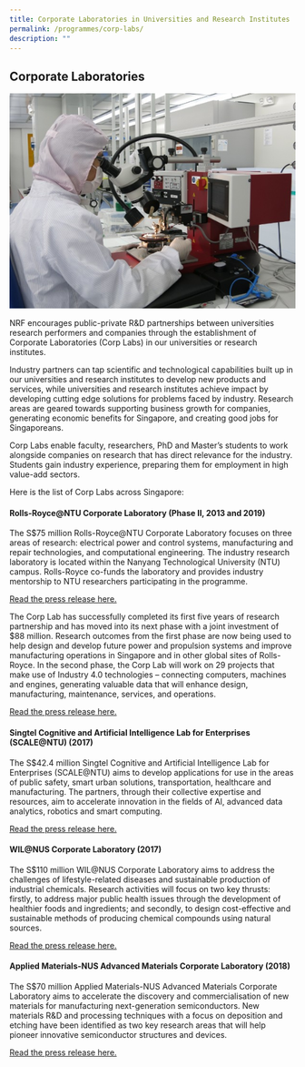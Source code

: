 ```yaml
---
title: Corporate Laboratories in Universities and Research Institutes
permalink: /programmes/corp-labs/
description: ""
---
```

## Corporate Laboratories ##

![](/images/Programmes/graphene-center.jpg)

NRF encourages public-private R&amp;D partnerships between universities research performers and companies through the establishment of Corporate Laboratories (Corp Labs) in our universities or research institutes.  

Industry partners can tap scientific and technological capabilities built up in our universities and research institutes to develop new products and services, while universities and research institutes achieve impact by developing cutting edge solutions for problems faced by industry. Research areas are geared towards supporting business growth for companies, generating economic benefits for Singapore, and creating good jobs for Singaporeans.

Corp Labs enable faculty, researchers, PhD and Master’s students to work alongside companies on research that has direct relevance for the industry. Students gain industry experience, preparing them for employment in high value-add sectors.

Here is the list of Corp Labs across Singapore:

#### Rolls-Royce@NTU Corporate Laboratory (Phase II, 2013 and 2019) ####

The S$75 million Rolls-Royce@NTU Corporate Laboratory focuses on three areas of research: electrical power and control systems, manufacturing and repair technologies, and computational engineering. The industry research laboratory is located within the Nanyang Technological University (NTU) campus. Rolls-Royce co-funds the laboratory and provides industry mentorship to NTU researchers participating in the programme.  
  
[Read the press release here.](https://go.gov.sg/corp-lab-scheme)  
  
The Corp Lab has successfully completed its first five years of research partnership and has moved into its next phase with a joint investment of $88 million. Research outcomes from the first phase are now being used to help design and develop future power and propulsion systems and improve manufacturing operations in Singapore and in other global sites of Rolls-Royce. In the second phase, the Corp Lab will work on 29 projects that make use of Industry 4.0 technologies – connecting computers, machines and engines, generating valuable data that will enhance design, manufacturing, maintenance, services, and operations.

[Read the press release here.](https://go.gov.sg/corp-lab-rr-ntu)

#### Singtel Cognitive and Artificial Intelligence Lab for Enterprises (SCALE@NTU) (2017) ####

The S$42.4 million Singtel Cognitive and Artificial Intelligence Lab for Enterprises (SCALE@NTU) aims to develop applications for use in the areas of public safety, smart urban solutions, transportation, healthcare and manufacturing. The partners, through their collective expertise and resources, aim to accelerate innovation in the fields of AI, advanced data analytics, robotics and smart computing.

[Read the press release here.](https://go.gov.sg/corp-lab-ntu-astar-singtel)  
  
#### WIL@NUS Corporate Laboratory (2017) ####

The S$110 million WIL@NUS Corporate Laboratory aims to address the challenges of lifestyle-related diseases and sustainable production of industrial chemicals. Research activities will focus on two key thrusts: firstly, to address major public health issues through the development of healthier foods and ingredients; and secondly, to design cost-effective and sustainable methods of producing chemical compounds using natural sources.&nbsp;

[Read the press release here.](https://go.gov.sg/corp-lab-wilma-nus)  
  
#### Applied Materials-NUS Advanced Materials Corporate Laboratory (2018) ####

The S$70 million Applied Materials-NUS Advanced Materials Corporate Laboratory aims to accelerate the discovery and commercialisation of new materials for manufacturing next-generation semiconductors. New materials R&amp;D and processing techniques with a focus on deposition and etching have been identified as two key research areas that will help pioneer innovative semiconductor structures and devices.  
  
[Read the press release here.](https://go.gov.sg/corp-lab-nus-applied-mats)

